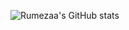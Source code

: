 
![Rumezaa's GitHub stats](https://github-readme-stats.vercel.app/api?username=rumezaa&show_icons=true&theme=radical)
